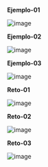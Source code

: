 **Ejemplo-01**

![image](https://github.com/JackelinEspinosa/Semillero-JavaScript/assets/134608173/5e077372-4d18-4302-bd0d-788e4a505707)


**Ejemplo-02**

![image](https://github.com/JackelinEspinosa/Semillero-JavaScript/assets/134608173/8ec5f82c-60dd-4c18-a71a-1d9d42e80e6b)


**Ejemplo-03**

![image](https://github.com/JackelinEspinosa/Semillero-JavaScript/assets/134608173/4984d365-63f9-421e-b0a9-8253b83e775d)


**Reto-01**

![image](https://github.com/JackelinEspinosa/Semillero-JavaScript/assets/134608173/b204f9c0-9a0f-402d-b902-c954bad5b92f)


**Reto-02**

![image](https://github.com/JackelinEspinosa/Semillero-JavaScript/assets/134608173/5d847905-16dc-4d3b-b8b8-8999824a28c1)


**Reto-03**

![image](https://github.com/JackelinEspinosa/Semillero-JavaScript/assets/134608173/00c74099-5b1e-4117-898f-859f970a23e8)






